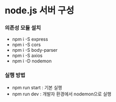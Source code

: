 # node.js 서버 구성

### 의존성 모듈 설치
- npm i -S express 
- npm i -S cors 
- npm i -S body-parser 
- npm i -S axios
- npm i -D nodemon

### 실행 방법
- npm run start : 기본 실행
- npm run dev : 개발자 환경에서 nodemon으로 실행